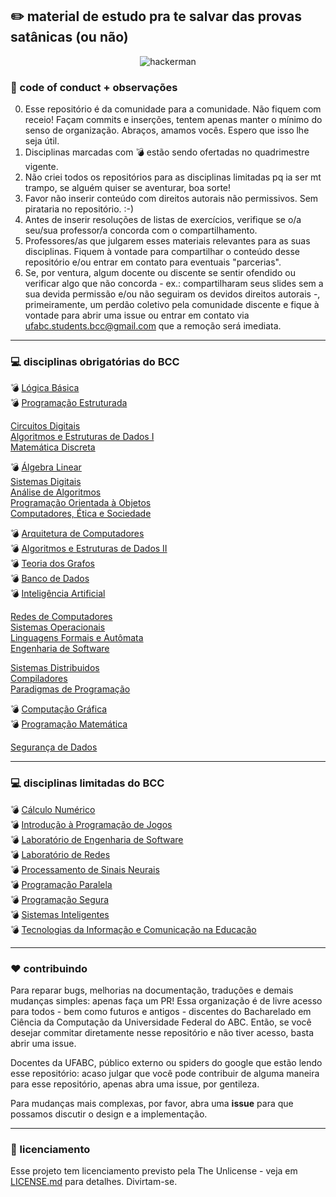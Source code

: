 ## :pencil2: material de estudo pra te salvar das provas satânicas (ou não)

<p align="center"

![hackerman](https://i.kym-cdn.com/photos/images/newsfeed/000/976/339/ded.png)
>
</p>

### :notebook: code of conduct + observações

00. Esse repositório é da comunidade para a comunidade. Não fiquem com receio! Façam commits e inserções, tentem apenas manter o mínimo do senso de organização. Abraços, amamos vocês. Espero que isso lhe seja útil.
01. Disciplinas marcadas com :bomb: estão sendo ofertadas no quadrimestre vigente. 
02. Não criei todos os repositórios para as disciplinas limitadas pq ia ser mt trampo, se alguém quiser se aventurar, boa sorte!
03. Favor não inserir conteúdo com direitos autorais não permissivos. Sem pirataria no repositório. :-)
04. Antes de inserir resoluções de listas de exercícios, verifique se o/a seu/sua professor/a concorda com o compartilhamento.
05. Professores/as que julgarem esses materiais relevantes para as suas disciplinas. Fiquem à vontade para compartilhar o conteúdo desse repositório e/ou entrar em contato para eventuais "parcerias".
06. Se, por ventura, algum docente ou discente se sentir ofendido ou verificar algo que não concorda - ex.: compartilharam seus slides sem a sua devida permissão e/ou não seguiram os devidos direitos autorais -, primeiramente, um perdão coletivo pela comunidade discente e fique à vontade para abrir uma issue ou entrar em contato via ufabc.students.bcc@gmail.com que a remoção será imediata.

---

### :computer: disciplinas obrigatórias do BCC

:bomb: [Lógica Básica](https://github.com/ufabc-students-bcc/awesome-disciplinas/blob/master/obrigatorias/logica-basica/logica-basica.md) <br/>
:bomb: [Programação Estruturada](https://github.com/ufabc-students-bcc/awesome-disciplinas/blob/master/obrigatorias/programacao-estruturada/programacao-estruturada.md) <br/>

[Circuitos Digitais](https://github.com/ufabc-students-bcc/awesome-disciplinas/blob/master/obrigatorias/circuitos-digitais/circuitos-digitais.md)  <br/>
[Algoritmos e Estruturas de Dados I](https://github.com/ufabc-students-bcc/awesome-disciplinas/blob/master/obrigatorias/algoritmos-estrutura-dados-1/algoritmos-estrutura-dados-1.md) <br/>
[Matemática Discreta](https://github.com/ufabc-students-bcc/awesome-disciplinas/blob/master/obrigatorias/matematica-discreta/matematica-discreta.md) <br/>

:bomb: [Álgebra Linear](https://github.com/ufabc-students-bcc/awesome-disciplinas/blob/master/obrigatorias/algebra-linear/algebra-linear.md) <br/>
[Sistemas Digitais](https://github.com/ufabc-students-bcc/awesome-disciplinas/blob/master/obrigatorias/sistemas-digitais/sistemas-digitais.md) <br/>
[Análise de Algoritmos](https://github.com/ufabc-students-bcc/awesome-disciplinas/blob/master/obrigatorias/analise-de-algoritmos/analise-de-algoritmos.md) <br/>
[Programação Orientada à Objetos](https://github.com/ufabc-students-bcc/awesome-disciplinas/blob/master/obrigatorias/programacao-orientada-a-objetos/programacao-orientada-a-objetos.md) <br/>
[Computadores, Ética e Sociedade](https://github.com/ufabc-students-bcc/awesome-disciplinas/blob/master/obrigatorias/computadores-etica-sociedade/computadores-etica-sociedade.md) <br/>

:bomb: [Arquitetura de Computadores](https://github.com/ufabc-students-bcc/awesome-disciplinas/blob/master/obrigatorias/arquitetura-de-computadores/arquitetura-de-computadores.md) <br/>
:bomb: [Algoritmos e Estruturas de Dados II](https://github.com/ufabc-students-bcc/awesome-disciplinas/blob/master/obrigatorias/algoritmos-estrutura-dados-2/algoritmos-estrutura-dados-2.md) <br/>
:bomb: [Teoria dos Grafos](https://github.com/ufabc-students-bcc/awesome-disciplinas/blob/master/obrigatorias/teoria-dos-grafos/teoria-dos-grafos.md)  <br/>
:bomb: [Banco de Dados](https://github.com/ufabc-students-bcc/awesome-disciplinas/blob/master/obrigatorias/banco-de-dados/banco-de-dados.md) <br/>
:bomb: [Inteligência Artificial](https://github.com/ufabc-students-bcc/awesome-disciplinas/blob/master/obrigatorias/inteligencia-artificial/inteligencia-artificial.md) <br/>

[Redes de Computadores](https://github.com/ufabc-students-bcc/awesome-disciplinas/blob/master/obrigatorias/redes-de-computadores/redes-de-computadores.md) <br/>
[Sistemas Operacionais](https://github.com/ufabc-students-bcc/awesome-disciplinas/blob/master/obrigatorias/sistemas-operacionais/sistemas-operacionais.md) <br/>
[Linguagens Formais e Autômata](https://github.com/ufabc-students-bcc/awesome-disciplinas/blob/master/obrigatorias/linguagens-formais-e-automata/linguagens-formais-e-automata.md) <br/>
[Engenharia de Software](https://github.com/ufabc-students-bcc/awesome-disciplinas/blob/master/obrigatorias/engenharia-de-software/engenharia-de-software.md) <br/>

[Sistemas Distribuidos](https://github.com/ufabc-students-bcc/awesome-disciplinas/blob/master/obrigatorias/sistemas-distribuidos/sistemas-distribuidos.md) <br/>
[Compiladores](https://github.com/ufabc-students-bcc/awesome-disciplinas/blob/master/obrigatorias/compiladores/compiladores.md) <br/>
[Paradigmas de Programação](https://github.com/ufabc-students-bcc/awesome-disciplinas/blob/master/obrigatorias/paradigmas-de-programacao/paradigmas-de-programacao.md) <br/>

:bomb: [Computação Gráfica](https://github.com/ufabc-students-bcc/awesome-disciplinas/blob/master/obrigatorias/computacao-grafica/computacao-grafica.md) <br/>
:bomb: [Programação Matemática](https://github.com/ufabc-students-bcc/awesome-disciplinas/blob/master/obrigatorias/programacao-matematica/programacao-matematica.md) <br/>

[Segurança de Dados](https://github.com/ufabc-students-bcc/awesome-disciplinas/blob/master/obrigatorias/seguranca-de-dados/seguranca-de-dados.md) <br/>

---

### :computer: disciplinas limitadas do BCC

:bomb: [Cálculo Numérico](https://github.com/ufabc-students-bcc/awesome-disciplinas/blob/master/limitadas/calculo-numerico/calculo-numerico.md)  <br/> 
:bomb: [Introdução à Programação de Jogos](https://github.com/ufabc-students-bcc/awesome-disciplinas/blob/master/limitadas/intro-prog-jogos/intro-prog-jogos.md)  <br/>
:bomb: [Laboratório de Engenharia de Software](https://github.com/ufabc-students-bcc/awesome-disciplinas/blob/master/limitadas/lab-engenharia-software/lab-engenharia-software.md)  <br/>
:bomb: [Laboratório de Redes](https://github.com/ufabc-students-bcc/awesome-disciplinas/blob/master/limitadas/lab-redes/lab-redes.md)  <br/>
:bomb: [Processamento de Sinais Neurais](https://github.com/ufabc-students-bcc/awesome-disciplinas/blob/master/limitadas/processamento-sinais-neurais/processamento-sinais-neurais.md)  <br/>
:bomb: [Programação Paralela](https://github.com/ufabc-students-bcc/awesome-disciplinas/blob/master/limitadas/programacao-paralela/programacao-paralela.md)  <br/>
:bomb: [Programação Segura](https://github.com/ufabc-students-bcc/awesome-disciplinas/blob/master/limitadas/programacao-segura/programacao-segura.md)  <br/>
:bomb: [Sistemas Inteligentes](https://github.com/ufabc-students-bcc/awesome-disciplinas/blob/master/limitadas/sistemas-inteligentes/sistemas-inteligentes.md)  <br/>
:bomb: [Tecnologias da Informação e Comunicação na Educação](https://github.com/ufabc-students-bcc/awesome-disciplinas/blob/master/limitadas/tec-info-comunicacao-educacao/tec-info-comunicacao-educacao.md)  <br/>

---

### :hearts: contribuindo

Para reparar bugs, melhorias na documentação, traduções e demais mudanças simples: apenas faça um PR! Essa organização é de livre acesso para todos - bem como futuros e antigos - discentes do Bacharelado em Ciência da Computação da Universidade Federal do ABC. Então, se você desejar commitar diretamente nesse repositório e não tiver acesso, basta abrir uma issue. <br/>

Docentes da UFABC, público externo ou spiders do google que estão lendo esse repositório: acaso julgar que você pode contribuir de alguma maneira para esse repositório, apenas abra uma issue, por gentileza. <br/>

Para mudanças mais complexas, por favor, abra uma __issue__ para que possamos discutir o design e a implementação.

---

### :page_facing_up: licenciamento 

Esse projeto tem licenciamento previsto pela The Unlicense - veja em [LICENSE.md](https://github.com/ufabc-students-bcc/awesome-disciplinas/blob/master/LICENSE) para detalhes. Divirtam-se. </br>





